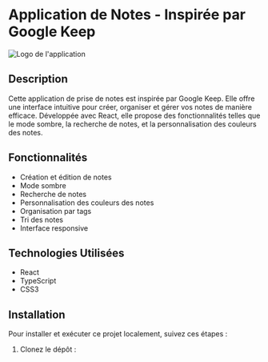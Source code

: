 # Application de Notes - Inspirée par Google Keep

![Logo de l'application](chemin/vers/votre/logo.png)

## Description

Cette application de prise de notes est inspirée par Google Keep. Elle offre une interface intuitive pour créer, organiser et gérer vos notes de manière efficace. Développée avec React, elle propose des fonctionnalités telles que le mode sombre, la recherche de notes, et la personnalisation des couleurs des notes.

## Fonctionnalités

- Création et édition de notes
- Mode sombre
- Recherche de notes
- Personnalisation des couleurs des notes
- Organisation par tags
- Tri des notes
- Interface responsive

## Technologies Utilisées

- React
- TypeScript
- CSS3

## Installation

Pour installer et exécuter ce projet localement, suivez ces étapes :

1. Clonez le dépôt :